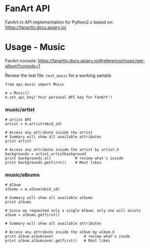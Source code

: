 # FanArt API
FanArt.tv API implementation for Python2.x based on: https://fanarttv.docs.apiary.io/

# Usage - Music
FanArt console: https://fanarttv.docs.apiary.io/#reference/music/get-album?console=1

Review the test file: `test_music` for a working sample
```
from api.music import Music

m = Music()
m.set_api_key('Your personal API key for FanArt')
```

### music/artist
```
# artist API
artist = m.artist(mbid_id)

# Access any attribute inside the artist 
# Summary will show all available attributes
print artist

# Access any attribute inside the artist by artist.X
backgrounds = artist.artistbackground
print backgrounds.all           # review what's inside
print backgrounds.getfirst()    # Most likes
```

### music/albums
```
# Album
albums = m.album(mbid_id)

# Summary will show all available albums
print albums

# Since we requested only a single Album, only one will exists
album = albums.getfirst()

# Summary will show all available attributes

# Access any attribute inside the album by album.X
print album.albumcover              # review what's insde
print album.albumcover.getfirst()   # Most likes
```

